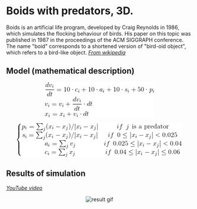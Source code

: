 # Boids with predators, 3D.
Boids is an artificial life program, developed by Craig Reynolds in 1986, which simulates the flocking behaviour of birds. His paper on this topic was published in 1987 in the proceedings of the ACM SIGGRAPH conference. The name "boid" corresponds to a shortened version of "bird-oid object", which refers to a bird-like object. *[From wikipedia](https://en.wikipedia.org/wiki/Boids)*

## Model (mathematical description)
<p align="center">
    <img src="https://github.com/planelles20/boids-with-predators-3D/blob/master/img/model.gif?raw=true" alt="model"/>
</p>

<p align="center">
    <img src="https://github.com/planelles20/boids-with-predators-3D/blob/master/img/rules.gif?raw=true" alt="rules"/>
</p>



## Results of simulation

*[YouTube video](https://youtu.be/lcddYZqVO2k)*


<p align="center">
  <img src="https://github.com/planelles20/boids-with-predators-3D/blob/master/img/result.gif?raw=true" alt="result gif"/>
</p>
